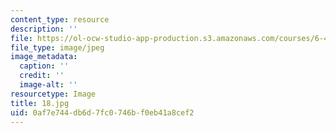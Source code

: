 ```yaml
---
content_type: resource
description: ''
file: https://ol-ocw-studio-app-production.s3.amazonaws.com/courses/6-450-principles-of-digital-communications-i-fall-2006/0af7e744db6d7fc0746bf0eb41a8cef2_18.jpg
file_type: image/jpeg
image_metadata:
  caption: ''
  credit: ''
  image-alt: ''
resourcetype: Image
title: 18.jpg
uid: 0af7e744-db6d-7fc0-746b-f0eb41a8cef2
---
```

